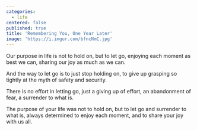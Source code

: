 ```yaml
---
categories:
  - life
centered: false
published: true
title: 'Remembering You, One Year Later'
image: 'https://i.imgur.com/bfncNmC.jpg'
---
```

Our purpose in life
is not to hold on,
but to let go,
enjoying each moment
as best we can,
sharing our joy
as much as we can.

And the way to let go
is to just stop holding on,
to give up grasping so tightly
at the myth of safety and security.

There is no effort in letting go,
just a giving up of effort,
an abandonment of fear,
a surrender to what is.

The purpose of your life
was not to hold on,
but to let go
and surrender to what is,
always determined
to enjoy each moment,
and to share your joy 
with us all.

